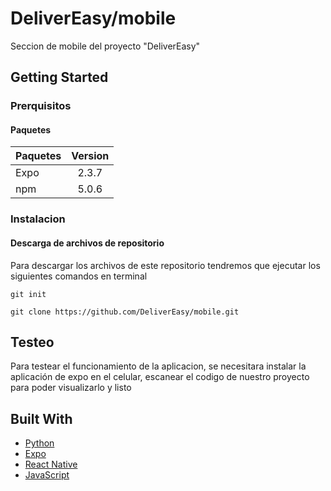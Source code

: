 # DeliverEasy/mobile

Seccion de mobile del proyecto "DeliverEasy"

## Getting Started

### Prerquisitos

#### Paquetes

| Paquetes | Version |
|:---|:---:|
| Expo | 2.3.7 |
| npm | 5.0.6 |


### Instalacion

#### Descarga de archivos de repositorio

Para descargar los archivos de este repositorio tendremos que ejecutar los siguientes comandos en terminal
```
git init

git clone https://github.com/DeliverEasy/mobile.git
```
## Testeo

Para testear el funcionamiento de la aplicacion, se necesitara instalar la aplicación de expo en el celular,
escanear el codigo de nuestro proyecto para poder visualizarlo y listo

## Built With

* [Python](https://www.python.org/)
* [Expo](https://expo.io/)
* [React Native](https://facebook.github.io/react-native/)
* [JavaScript](https://www.javascript.com/)
